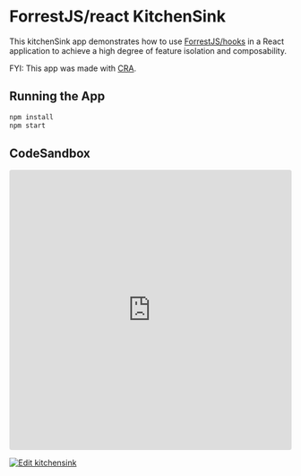# ForrestJS/react KitchenSink

This kitchenSink app demonstrates how to use [ForrestJS/hooks](https://github.com/forrestjs/forrestjs/tree/master/packages/hooks) in a React application to achieve a high degree of feature isolation and composability.

FYI: This app was made with [CRA](https://reactjs.org/docs/create-a-new-react-app.html).

## Running the App

```js
npm install
npm start
```

## CodeSandbox

<iframe src="https://codesandbox.io/embed/kitchensink-1v13k?fontsize=14&hidenavigation=1&theme=dark"
     style="width:100%; height:500px; border:0; border-radius: 4px; overflow:hidden;"
     title="kitchensink"
     allow="accelerometer; ambient-light-sensor; camera; encrypted-media; geolocation; gyroscope; hid; microphone; midi; payment; usb; vr; xr-spatial-tracking"
     sandbox="allow-forms allow-modals allow-popups allow-presentation allow-same-origin allow-scripts"
   ></iframe>

[![Edit kitchensink](https://codesandbox.io/static/img/play-codesandbox.svg)](https://codesandbox.io/s/kitchensink-1v13k?fontsize=14&hidenavigation=1&theme=dark)
